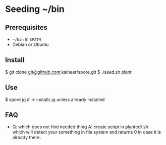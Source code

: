 Seeding ~/bin
=============

Prerequisites
-------------

 * `~/bin` in `$PATH`
 * Debian or Ubuntu

Install
-------

 $ git clone git@github.com:kaineer/spore.git
 $ ./seed.sh plant

Use
---

 $ spore jq # -> installs jq unless already installed

FAQ
---

 *
   Q: which <something> does not find needed thing
   A: create script in planted/<something>.sh which will
     detect your something in file system and returns 0 in case
     it is already there.
